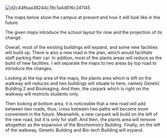 ![d2c44fbaa38244c78c1a4d816c241145](https://daxue-oss.koocdn.com/upload/ti/sardine/2624000-2625000/2624947/d2c44fbaa38244c78c1a4d816c241145.png)

The maps below show the campus at present and how it will look like in the future.

The given maps introduce the school layout for now and the projection of its change.

Overall, most of the existing buildings will expand, and some new facilities will build up. There is also a new road in the plan, which would facilitate staff parking their car. In addtion, most of the plants areas will reduce as the build of new facilities. I will separate the maps to two areas by top road to introduce the changes.

Looking at the top area of the maps, the plants area which is left on the walkway will reduces and two buildings will situate to here, namely Genetic Building 2 and Bioimaging. And then, the carpark which is right on the walkway will restricts students only.

Then looking at bottom area, it is noticeable that a new road will add between two roads, thus, cross between two paths will become more convenient in the future. Meanwhile, a new carpark will build on the left of the new road, but it is only for staff. And then, the plants area will remove altogether as the expansion of the Biochemistry Building. Finally, on the left of the walkway, Genetic Building and Bio-tech Building will expand.